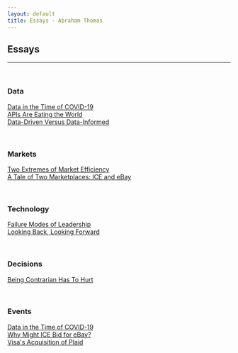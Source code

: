 ```yaml
---
layout: default
title: Essays · Abraham Thomas
---
```


## Essays

----

<br/>

### Data

[Data in the Time of COVID-19](data-in-the-time-of-covid-19)  
[APIs Are Eating the World](APIs-are-eating-the-world)  
[Data-Driven Versus Data-Informed](data-driven-data-informed)  

<br/>

### Markets

[Two Extremes of Market Efficiency](two-extremes-of-market-efficiency)  
[A Tale of Two Marketplaces: ICE and eBay](why-might-ice-bid-for-ebay)  

<br/>

### Technology

[Failure Modes of Leadership](failure-modes)  
[Looking Back, Looking Forward](looking-back-looking-forward)  

<br/>

### Decisions

[Being Contrarian Has To Hurt](a-fine-line-between-stupid-and-clever)  

<br/>

### Events

[Data in the Time of COVID-19](data-in-the-time-of-covid-19)  
[Why Might ICE Bid for eBay?](why-might-ice-bid-for-ebay)  
[Visa's Acquisition of Plaid](APIs-are-eating-the-world)  

<br/>
